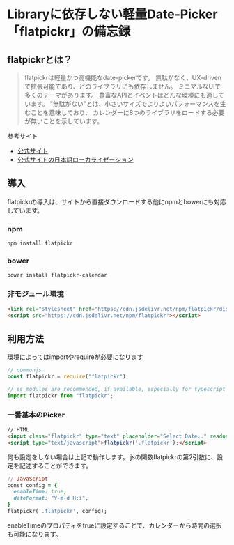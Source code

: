 Libraryに依存しない軽量Date-Picker「flatpickr」の備忘録
===

flatpickrとは？
---

>flatpickrは軽量かつ高機能なdate-pickerです。
>無駄がなく、UX-drivenで拡張可能であり、どのライブラリにも依存しません。 ミニマルなUIで多くのテーマがあります。 豊富なAPIとイベントはどんな環境にも適しています。
>"無駄がない"とは、小さいサイズでよりよいパフォーマンスを生むことを意味しており、 カレンダーに8つのライブラリをロードする必要が無いことを示しています。

参考サイト
- [公式サイト](https://flatpickr.js.org/)
- [公式サイトの日本語ローカライゼーション](https://tr.you84815.space/flatpickr/localization.html)

導入
---
flatpickrの導入は、サイトから直接ダウンロードする他にnpmとbowerにも対応しています。

### npm
```npm
npm install flatpickr
```

### bower
```bower
bower install flatpickr-calendar
```

### 非モジュール環境
```html
<link rel="stylesheet" href="https://cdn.jsdelivr.net/npm/flatpickr/dist/flatpickr.min.css">
<script src="https://cdn.jsdelivr.net/npm/flatpickr"></script>
```

利用方法
---
環境によってはimportやrequireが必要になります
```js
// commonjs
const flatpickr = require("flatpickr");

// es modules are recommended, if available, especially for typescript
import flatpickr from "flatpickr";
```

### 一番基本のPicker
```html
// HTML
<input class="flatpickr" type="text" placeholder="Select Date.." readonly="readonly">
<script type="text/javascript">flatpickr('.flatpickr');</script>
```

何も設定をしない場合は上記で動作します。
jsの関数flatpickrの第2引数に、設定を記述することができます。

```rb
// JavaScript
const config = {
  enableTime: true,
  dateFormat: "Y-m-d H:i",
}
flatpickr('.flatpickr', config);
```

enableTimeのプロパティをtrueに設定することで、カレンダーから時間の選択も可能になります。
